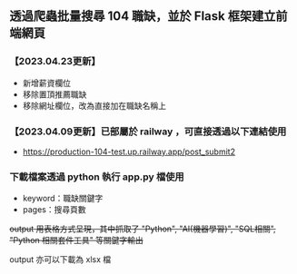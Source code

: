 ## 透過爬蟲批量搜尋 104 職缺，並於 Flask 框架建立前端網頁

### 【2023.04.23更新】
* 新增薪資欄位
* 移除置頂推薦職缺
* 移除網址欄位，改為直接加在職缺名稱上


### 【2023.04.09更新】已部屬於 railway ，可直接透過以下連結使用

* https://production-104-test.up.railway.app/post_submit2

### 下載檔案透過 python 執行 app.py 檔使用

* keyword：職缺關鍵字
* pages：搜尋頁數

~~output 用表格方式呈現，其中抓取了 "Python", "AI(機器學習)", "SQL相關", "Python 相關套件工具" 等關鍵字輸出~~

output 亦可以下載為 xlsx 檔
